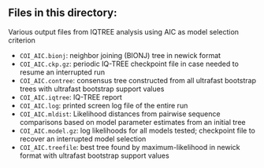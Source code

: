 ## Files in this directory:
Various output files from IQTREE analysis using AIC as model selection criterion 

- `COI_AIC.bionj`: neighbor joining (BIONJ) tree in newick format
- `COI_AIC.ckp.gz`: periodic IQ-TREE checkpoint file in case needed to resume an interrupted run
- `COI_AIC.contree`: consensus tree constructed from all ultrafast bootstrap trees with ultrafast bootstrap support values 
- `COI_AIC.iqtree`: IQ-TREE report
- `COI_AIC.log`: printed screen log file of the entire run
- `COI_AIC.mldist`: Likelihood distances from pairwise sequence comparisons based on model parameter estimates from an initial tree
- `COI_AIC.model.gz`: log likelihoods for all models tested; checkpoint file to recover an interrupted model selection
- `COI_AIC.treefile`: best tree found by maximum-likelihood in newick format with ultrafast bootstrap support values 
